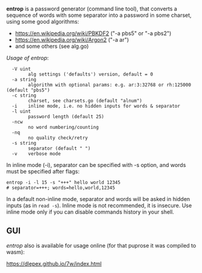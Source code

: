 **entrop** is a password generator (command line tool), that converts a sequence of words with some separator into
a password in some charset, using some good algorithms:
- https://en.wikipedia.org/wiki/PBKDF2 ("-a pbs5" or "-a pbs2")
- https://en.wikipedia.org/wiki/Argon2 ("-a ar")
- and some others (see alg.go)

_Usage of entrop_:
```
  -V uint
        alg settings ('defaults') version, default = 0
  -a string
        algorithm with optional params: e.g. ar:3:32768 or rh:125000 (default "pbs5")
  -c string
        charset, see charsets.go (default "alnum")
  -i    inline mode, i.e. no hidden inputs for words & separator
  -l uint
        password length (default 25)
  -ncw
        no word numbering/counting
  -nq
        no quality check/retry
  -s string
        separator (default " ")
  -v    verbose mode
```

In inline mode (-i), separator can be specified with -s option, and words must be specified after flags:
```
entrop -i -l 15 -s "+++" hello world 12345
# separator=+++; words=hello,world,12345
```
In a default non-inline mode, separator and words will be asked in hidden inputs (as in `read -s`).
Inline mode is not recommended, it is insecure. Use inline mode only if you can disable commands history in your shell.


## GUI

*entrop* also is available for usage online (for that puprose it was compiled to wasm):

https://dlepex.github.io/7w/index.html

